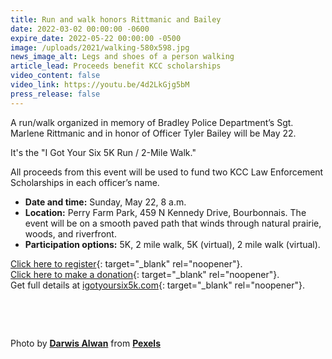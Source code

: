 ```yaml
---
title: Run and walk honors Rittmanic and Bailey
date: 2022-03-02 00:00:00 -0600
expire_date: 2022-05-22 00:00:00 -0500
image: /uploads/2021/walking-580x598.jpg
news_image_alt: Legs and shoes of a person walking
article_lead: Proceeds benefit KCC scholarships
video_content: false
video_link: https://youtu.be/4d2LkGjg5bM
press_release: false
---
```

​A run/walk organized in memory of Bradley Police Department’s Sgt. Marlene Rittmanic and in honor of Officer Tyler Bailey will be May 22.

It's the "I Got Your Six 5K Run / 2-Mile Walk."

All proceeds from this event will be used to fund two KCC Law Enforcement Scholarships in each officer’s name.&nbsp;

* **Date and time:** Sunday, May 22, 8 a.m.
* **Location:** Perry Farm Park, 459 N Kennedy Drive, Bourbonnais. The event will be on a smooth paved path that winds through natural prairie, woods, and riverfront. &nbsp;
* **Participation options:** 5K, 2 mile walk, 5K (virtual), 2 mile walk (virtual).&nbsp;

[Click here to register](https://runsignup.com/Race/IL/Bourbonnais/IGotYourSix){: target="_blank" rel="noopener"}.&nbsp;<br>[Click here to make a donation](https://runsignup.com/Race/Donate/IL/Bourbonnais/IGotYourSix){: target="_blank" rel="noopener"}.<br>Get full details at [igotyoursix5k.com](http://www.igotyoursix5k.com){: target="_blank" rel="noopener"}.

&nbsp;

&nbsp;

Photo by&nbsp;**[Darwis Alwan](https://www.pexels.com/@darwisalwan?utm_content=attributionCopyText&amp;utm_medium=referral&amp;utm_source=pexels)**&nbsp;from&nbsp;**[Pexels](https://www.pexels.com/photo/man-and-woman-walking-on-road-2292101/?utm_content=attributionCopyText&amp;utm_medium=referral&amp;utm_source=pexels)**
